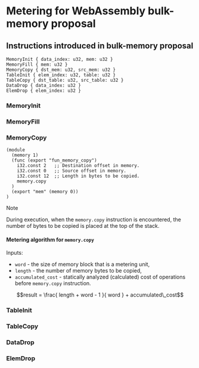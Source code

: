 # Metering for WebAssembly bulk-memory proposal

## Instructions introduced in bulk-memory proposal

```text
MemoryInit { data_index: u32, mem: u32 }
MemoryFill { mem: u32 }
MemoryCopy { dst_mem: u32, src_mem: u32 }
TableInit { elem_index: u32, table: u32 }
TableCopy { dst_table: u32, src_table: u32 }
DataDrop { data_index: u32 }
ElemDrop { elem_index: u32 }
```

### MemoryInit

### MemoryFill

### MemoryCopy

```webassembly
(module
  (memory 1)
  (func (export "fun_memory_copy")
    i32.const 2   ;; Destination offset in memory.
    i32.const 0   ;; Source offset in memory.
    i32.const 12  ;; Length in bytes to be copied.
    memory.copy
  )
  (export "mem" (memory 0))
)
```

> [!NOTE]  
> During execution, when the `memory.copy` instruction is encountered,
> the number of bytes to be copied is placed at the top of the stack. 

#### Metering algorithm for `memory.copy`

Inputs:

- `word` - the size of memory block that is a metering unit, 
- `length` - the number of memory bytes to be copied,
- `accumulated_cost` - statically analyzed (calculated) cost of operations before `memory.copy` instruction.

```math
result = \frac{ length + word - 1 }{ word } + accumulated\_cost
```

### TableInit

### TableCopy

### DataDrop

### ElemDrop
